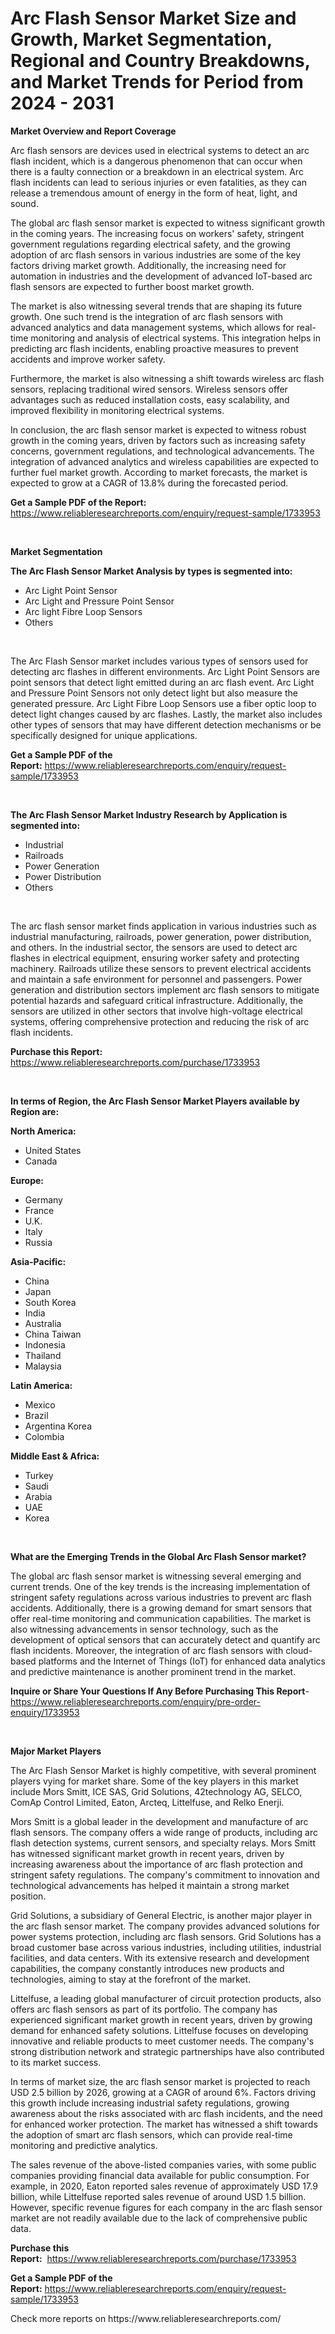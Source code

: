 <p><h1>Arc Flash Sensor Market Size and Growth, Market Segmentation, Regional and Country Breakdowns, and Market Trends for Period from 2024 -  2031</h1></p><p><strong>Market Overview and Report Coverage</strong></p>
<p><p>Arc flash sensors are devices used in electrical systems to detect an arc flash incident, which is a dangerous phenomenon that can occur when there is a faulty connection or a breakdown in an electrical system. Arc flash incidents can lead to serious injuries or even fatalities, as they can release a tremendous amount of energy in the form of heat, light, and sound.</p><p>The global arc flash sensor market is expected to witness significant growth in the coming years. The increasing focus on workers' safety, stringent government regulations regarding electrical safety, and the growing adoption of arc flash sensors in various industries are some of the key factors driving market growth. Additionally, the increasing need for automation in industries and the development of advanced IoT-based arc flash sensors are expected to further boost market growth.</p><p>The market is also witnessing several trends that are shaping its future growth. One such trend is the integration of arc flash sensors with advanced analytics and data management systems, which allows for real-time monitoring and analysis of electrical systems. This integration helps in predicting arc flash incidents, enabling proactive measures to prevent accidents and improve worker safety.</p><p>Furthermore, the market is also witnessing a shift towards wireless arc flash sensors, replacing traditional wired sensors. Wireless sensors offer advantages such as reduced installation costs, easy scalability, and improved flexibility in monitoring electrical systems.</p><p>In conclusion, the arc flash sensor market is expected to witness robust growth in the coming years, driven by factors such as increasing safety concerns, government regulations, and technological advancements. The integration of advanced analytics and wireless capabilities are expected to further fuel market growth. According to market forecasts, the market is expected to grow at a CAGR of 13.8% during the forecasted period.</p></p>
<p><strong>Get a Sample PDF of the Report:</strong> <a href="https://www.reliableresearchreports.com/enquiry/request-sample/1733953">https://www.reliableresearchreports.com/enquiry/request-sample/1733953</a></p>
<p>&nbsp;</p>
<p><strong>Market Segmentation</strong></p>
<p><strong>The Arc Flash Sensor Market Analysis by types is segmented into:</strong></p>
<p><ul><li>Arc Light Point Sensor</li><li>Arc Light and Pressure Point Sensor</li><li>Arc light Fibre Loop Sensors</li><li>Others</li></ul></p>
<p>&nbsp;</p>
<p><p>The Arc Flash Sensor market includes various types of sensors used for detecting arc flashes in different environments. Arc Light Point Sensors are point sensors that detect light emitted during an arc flash event. Arc Light and Pressure Point Sensors not only detect light but also measure the generated pressure. Arc Light Fibre Loop Sensors use a fiber optic loop to detect light changes caused by arc flashes. Lastly, the market also includes other types of sensors that may have different detection mechanisms or be specifically designed for unique applications.</p></p>
<p><strong>Get a Sample PDF of the Report:</strong>&nbsp;<a href="https://www.reliableresearchreports.com/enquiry/request-sample/1733953">https://www.reliableresearchreports.com/enquiry/request-sample/1733953</a></p>
<p>&nbsp;</p>
<p><strong>The Arc Flash Sensor Market Industry Research by Application is segmented into:</strong></p>
<p><ul><li>Industrial</li><li>Railroads</li><li>Power Generation</li><li>Power Distribution</li><li>Others</li></ul></p>
<p>&nbsp;</p>
<p><p>The arc flash sensor market finds application in various industries such as industrial manufacturing, railroads, power generation, power distribution, and others. In the industrial sector, the sensors are used to detect arc flashes in electrical equipment, ensuring worker safety and protecting machinery. Railroads utilize these sensors to prevent electrical accidents and maintain a safe environment for personnel and passengers. Power generation and distribution sectors implement arc flash sensors to mitigate potential hazards and safeguard critical infrastructure. Additionally, the sensors are utilized in other sectors that involve high-voltage electrical systems, offering comprehensive protection and reducing the risk of arc flash incidents.</p></p>
<p><strong>Purchase this Report:</strong>&nbsp; <a href="https://www.reliableresearchreports.com/purchase/1733953">https://www.reliableresearchreports.com/purchase/1733953</a></p>
<p>&nbsp;</p>
<p><strong>In terms of Region, the Arc Flash Sensor Market Players available by Region are:</strong></p>
<p>
    <p> <strong> North America: </strong>
        <ul>
            <li>United States</li>
            <li>Canada</li>
        </ul>
        </p> 
    <p> <strong> Europe: </strong>
        <ul>
            <li>Germany</li>
            <li>France</li>
            <li>U.K.</li>
            <li>Italy</li>
            <li>Russia</li>
        </ul>
        </p> 
    <p> <strong> Asia-Pacific: </strong>
        <ul>
            <li>China</li>
            <li>Japan</li>
            <li>South Korea</li>
            <li>India</li>
            <li>Australia</li>
            <li>China Taiwan</li>
            <li>Indonesia</li>
            <li>Thailand</li>
            <li>Malaysia</li>
        </ul>
        </p> 
    <p> <strong> Latin America: </strong>
        <ul>
            <li>Mexico</li>
            <li>Brazil</li>
            <li>Argentina Korea</li>
            <li>Colombia</li>
        </ul>
        </p> 
    <p> <strong> Middle East & Africa: </strong>
        <ul>
            <li>Turkey</li>
            <li>Saudi</li>
            <li>Arabia</li>
            <li>UAE</li>
            <li>Korea</li>
        </ul>
    </p>
    </p>
<p>&nbsp;</p>
<p><strong>What are the Emerging Trends in the Global Arc Flash Sensor market?</strong></p>
<p><p>The global arc flash sensor market is witnessing several emerging and current trends. One of the key trends is the increasing implementation of stringent safety regulations across various industries to prevent arc flash accidents. Additionally, there is a growing demand for smart sensors that offer real-time monitoring and communication capabilities. The market is also witnessing advancements in sensor technology, such as the development of optical sensors that can accurately detect and quantify arc flash incidents. Moreover, the integration of arc flash sensors with cloud-based platforms and the Internet of Things (IoT) for enhanced data analytics and predictive maintenance is another prominent trend in the market.</p></p>
<p><strong>Inquire or Share Your Questions If Any Before Purchasing This Report</strong>- <a href="https://www.reliableresearchreports.com/enquiry/pre-order-enquiry/1733953">https://www.reliableresearchreports.com/enquiry/pre-order-enquiry/1733953</a></p>
<p>&nbsp;</p>
<p><strong>Major Market Players</strong></p>
<p><p>The Arc Flash Sensor Market is highly competitive, with several prominent players vying for market share. Some of the key players in this market include Mors Smitt, ICE SAS, Grid Solutions, 42technology AG, SELCO, ComAp Control Limited, Eaton, Arcteq, Littelfuse, and Relko Enerji. </p><p>Mors Smitt is a global leader in the development and manufacture of arc flash sensors. The company offers a wide range of products, including arc flash detection systems, current sensors, and specialty relays. Mors Smitt has witnessed significant market growth in recent years, driven by increasing awareness about the importance of arc flash protection and stringent safety regulations. The company's commitment to innovation and technological advancements has helped it maintain a strong market position.</p><p>Grid Solutions, a subsidiary of General Electric, is another major player in the arc flash sensor market. The company provides advanced solutions for power systems protection, including arc flash sensors. Grid Solutions has a broad customer base across various industries, including utilities, industrial facilities, and data centers. With its extensive research and development capabilities, the company constantly introduces new products and technologies, aiming to stay at the forefront of the market.</p><p>Littelfuse, a leading global manufacturer of circuit protection products, also offers arc flash sensors as part of its portfolio. The company has experienced significant market growth in recent years, driven by growing demand for enhanced safety solutions. Littelfuse focuses on developing innovative and reliable products to meet customer needs. The company's strong distribution network and strategic partnerships have also contributed to its market success.</p><p>In terms of market size, the arc flash sensor market is projected to reach USD 2.5 billion by 2026, growing at a CAGR of around 6%. Factors driving this growth include increasing industrial safety regulations, growing awareness about the risks associated with arc flash incidents, and the need for enhanced worker protection. The market has witnessed a shift towards the adoption of smart arc flash sensors, which can provide real-time monitoring and predictive analytics.</p><p>The sales revenue of the above-listed companies varies, with some public companies providing financial data available for public consumption. For example, in 2020, Eaton reported sales revenue of approximately USD 17.9 billion, while Littelfuse reported sales revenue of around USD 1.5 billion. However, specific revenue figures for each company in the arc flash sensor market are not readily available due to the lack of comprehensive public data.</p></p>
<p><strong>Purchase this Report:</strong>&nbsp;&nbsp;<a href="https://www.reliableresearchreports.com/purchase/1733953">https://www.reliableresearchreports.com/purchase/1733953</a></p>
<p></p>
<p><strong>Get a Sample PDF of the Report:</strong>&nbsp;<a href="https://www.reliableresearchreports.com/enquiry/request-sample/1733953">https://www.reliableresearchreports.com/enquiry/request-sample/1733953</a></p>
<p>Check more reports on https://www.reliableresearchreports.com/</p>